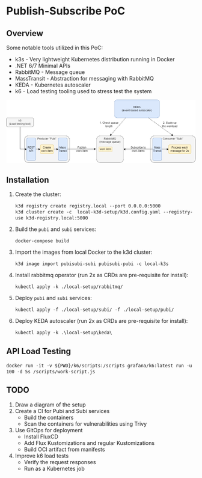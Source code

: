# Publish-Subscribe PoC 

## Overview

Some notable tools utilized in this PoC:

- k3s - Very lightweight Kubernetes distribution running in Docker
- .NET 6/7 Minimal APIs
- RabbitMQ - Message queue
- MassTransit - Abstraction for messaging with RabbitMQ
- KEDA - Kubernetes autoscaler
- k6 - Load testing tooling used to stress test the system

![Image](overview.drawio.png "Overview")

## Installation

1. Create the cluster:
    ```
    k3d registry create registry.local --port 0.0.0.0:5000
    k3d cluster create -c  local-k3d-setup/k3d.config.yaml --registry-use k3d-registry.local:5000
    ```

2. Build the `pubi` and `subi` services:

    ```
    docker-compose build
    ```

3. Import the images from local Docker to the k3d cluster:

    ```
    k3d image import pubisubi-subi pubisubi-pubi -c local-k3s
    ```

4. Install rabbitmq operator (run 2x as CRDs are pre-requisite for install):
    ```
    kubectl apply -k ./local-setup/rabbitmq/
    ```
5. Deploy `pubi` and `subi` services:
    ```
    kubectl apply -f ./local-setup/subi/ -f ./local-setup/pubi/
    ```
6. Deploy KEDA autoscaler (run 2x as CRDs are pre-requisite for install):
    ```
    kubectl apply -k .\local-setup\keda\
    ```

## API Load Testing

```
docker run -it -v ${PWD}/k6/scripts:/scripts grafana/k6:latest run -u 100 -d 5s /scripts/work-script.js
```

## TODO

1. Draw a diagram of the setup
2. Create a CI for Pubi and Subi services
    - Build the containers
    - Scan the containers for vulnerabilities using Trivy
3. Use GitOps for deployment
    - Install FluxCD
    - Add Flux Kustomizations and regular Kustomizations
    - Build OCI artifact from manifests
4. Improve k6 load tests
    - Verify the request responses
    - Run as a Kubernetes job